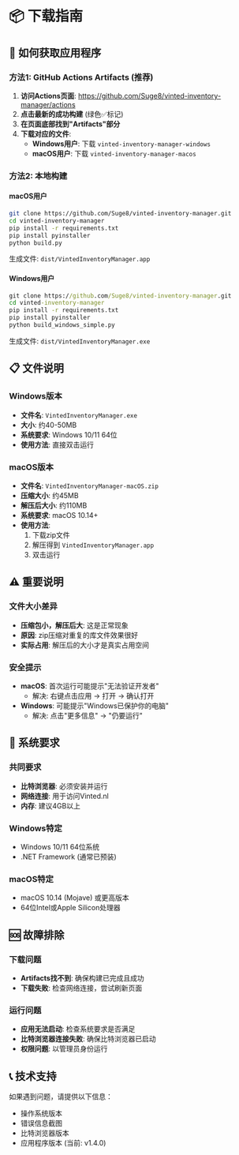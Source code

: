 # 📦 下载指南

## 🚀 如何获取应用程序

### 方法1: GitHub Actions Artifacts (推荐)

1. **访问Actions页面**: https://github.com/Suge8/vinted-inventory-manager/actions
2. **点击最新的成功构建** (绿色✅标记)
3. **在页面底部找到"Artifacts"部分**
4. **下载对应的文件**:
   - **Windows用户**: 下载 `vinted-inventory-manager-windows`
   - **macOS用户**: 下载 `vinted-inventory-manager-macos`

### 方法2: 本地构建

#### macOS用户
```bash
git clone https://github.com/Suge8/vinted-inventory-manager.git
cd vinted-inventory-manager
pip install -r requirements.txt
pip install pyinstaller
python build.py
```
生成文件: `dist/VintedInventoryManager.app`

#### Windows用户
```cmd
git clone https://github.com/Suge8/vinted-inventory-manager.git
cd vinted-inventory-manager
pip install -r requirements.txt
pip install pyinstaller
python build_windows_simple.py
```
生成文件: `dist/VintedInventoryManager.exe`

## 📋 文件说明

### Windows版本
- **文件名**: `VintedInventoryManager.exe`
- **大小**: 约40-50MB
- **系统要求**: Windows 10/11 64位
- **使用方法**: 直接双击运行

### macOS版本
- **文件名**: `VintedInventoryManager-macOS.zip`
- **压缩大小**: 约45MB
- **解压后大小**: 约110MB
- **系统要求**: macOS 10.14+
- **使用方法**: 
  1. 下载zip文件
  2. 解压得到 `VintedInventoryManager.app`
  3. 双击运行

## ⚠️ 重要说明

### 文件大小差异
- **压缩包小，解压后大**: 这是正常现象
- **原因**: zip压缩对重复的库文件效果很好
- **实际占用**: 解压后的大小才是真实占用空间

### 安全提示
- **macOS**: 首次运行可能提示"无法验证开发者"
  - 解决: 右键点击应用 → 打开 → 确认打开
- **Windows**: 可能提示"Windows已保护你的电脑"
  - 解决: 点击"更多信息" → "仍要运行"

## 🔧 系统要求

### 共同要求
- **比特浏览器**: 必须安装并运行
- **网络连接**: 用于访问Vinted.nl
- **内存**: 建议4GB以上

### Windows特定
- Windows 10/11 64位系统
- .NET Framework (通常已预装)

### macOS特定
- macOS 10.14 (Mojave) 或更高版本
- 64位Intel或Apple Silicon处理器

## 🆘 故障排除

### 下载问题
- **Artifacts找不到**: 确保构建已完成且成功
- **下载失败**: 检查网络连接，尝试刷新页面

### 运行问题
- **应用无法启动**: 检查系统要求是否满足
- **比特浏览器连接失败**: 确保比特浏览器已启动
- **权限问题**: 以管理员身份运行

## 📞 技术支持

如果遇到问题，请提供以下信息：
- 操作系统版本
- 错误信息截图
- 比特浏览器版本
- 应用程序版本 (当前: v1.4.0)
